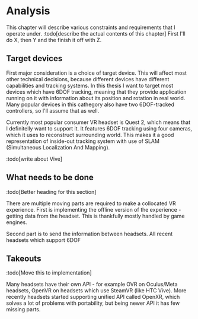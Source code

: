 # Analysis

This chapter will describe various constraints and requirements that I operate under. :todo[describe the actual contents of this chapter] First I'll do X, then Y and the finish it off with Z.

## Target devices

First major consideration is a choice of target device. This will affect most other technical decisions, because different devices have different capabilities and tracking systems. In this thesis I want to target most devices which have 6DOF tracking, meaning that they provide application running on it with information about its position and rotation in real world. Many popular devices in this cathegory also have two 6DOF-tracked controllers, so I'll assume that as well.

Currently most popular consumer VR headset is Quest 2, which means that I definitelly want to support it. It features 6DOF tracking using four cameras, which it uses to reconstruct surrounding world. This makes it a good representation of inside-out tracking system with use of SLAM (Simultaneous Localization And Mapping).

:todo[write about Vive]

## What needs to be done

:todo[Better heading for this section]

There are multiple moving parts are required to make a collocated VR experience. First is implementing the offline version of the experience - getting data from the headset. This is thankfully mostly handled by game engines.

Second part is to send the information between headsets. All recent headsets which support 6DOF

## Takeouts

:todo[Move this to implementation]

Many headsets have their own API - for example OVR on Oculus/Meta headsets, OpenVR on headsets which use SteamVR (like HTC Vive). More recently headsets started supporting unified API called OpenXR, which solves a lot of problems with portability, but being newer API it has few missing parts.
